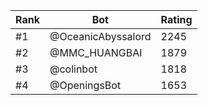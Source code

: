 Rank|Bot|Rating
---|---|---
#1|@OceanicAbyssalord|2245
#2|@MMC_HUANGBAI|1879
#3|@colinbot|1818
#4|@OpeningsBot|1653
